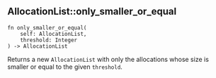 ## AllocationList::only_smaller_or_equal

```rhai
fn only_smaller_or_equal(
    self: AllocationList,
    threshold: Integer
) -> AllocationList
```

Returns a new `AllocationList` with only the allocations whose size is smaller or equal to the given `threshold`.
